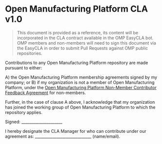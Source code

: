 # Open Manufacturing Platform CLA v1.0

> This document is provided as a reference, its content will be incorporated in the CLA contract available in the OMP EasyCLA bot. 
> OMP members and non-members will need to sign this document via the EasyCLA in order to submit Pull Requests against OMP public repositories.

Contributions to any Open Manufacturing Platform repository are made pursuant to either:

A) the Open Manufacturing Platform membership agreements signed by my company; or
B) if my organization is not a member of Open Manufacturing Platform, under the [Open Manufacturing Platform Non-Member Contributor Feedback Agreement](https://raw.githubusercontent.com/OpenManufacturingPlatform/Contribute-to-OMP-Public-Repos/main/OMP-Contribution-Agreement.md) for non-members.

Further, in the case of clause A above, I acknowledge that my organization has joined the working group of Open Manufacturing Platform to which the repository applies.

Signed: _____________________

I hereby designate the CLA Manager for who can contribute under our agreement as: 
_____________________________ (name/email).
